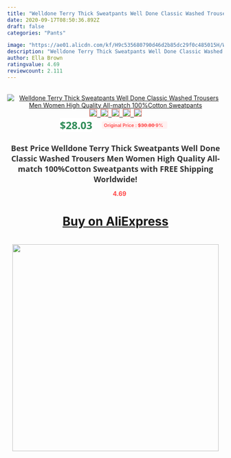 ```yaml
---
title: "Welldone Terry Thick Sweatpants Well Done Classic Washed Trousers Men Women High Quality All-match 100%Cotton Sweatpants"
date: 2020-09-17T08:50:36.892Z
draft: false
categories: "Pants"

image: "https://ae01.alicdn.com/kf/H9c535680790d46d2b85dc29f0c485015H/Welldone-Terry-Thick-Sweatpants-Well-Done-Classic-Washed-Trousers-Men-Women-High-Quality-All-match-100.jpg"
description: "Welldone Terry Thick Sweatpants Well Done Classic Washed Trousers Men Women High Quality All-match 100%Cotton Sweatpants"
author: Ella Brown
ratingvalue: 4.69
reviewcount: 2.111
---
```

<br>
<div style="text-align: center;">
<a href="https://s.click.aliexpress.com/e/_AlkdDT" target="_blank" rel="nofollow noopener noreferrer"><img alt="Welldone Terry Thick Sweatpants Well Done Classic Washed Trousers Men Women High Quality All-match 100%Cotton Sweatpants" class="magnifier-image" src="https://ae01.alicdn.com/kf/H9c535680790d46d2b85dc29f0c485015H/Welldone-Terry-Thick-Sweatpants-Well-Done-Classic-Washed-Trousers-Men-Women-High-Quality-All-match-100.jpg_640x640.jpg">
<br>
<img style="border:1px solid salmon" src="https://ae01.alicdn.com/kf/H9c535680790d46d2b85dc29f0c485015H/Welldone-Terry-Thick-Sweatpants-Well-Done-Classic-Washed-Trousers-Men-Women-High-Quality-All-match-100.jpg_120x120.jpg">&nbsp;&nbsp;<img style="border:1px solid salmon" src="https://ae01.alicdn.com/kf/H367302a79c184f1f9fbc99fa9b9cef7cf/Welldone-Terry-Thick-Sweatpants-Well-Done-Classic-Washed-Trousers-Men-Women-High-Quality-All-match-100.jpg_120x120.jpg">&nbsp;&nbsp;<img style="border:1px solid salmon" src="https://ae01.alicdn.com/kf/H8add8dac6d224bd6a17116437ba38d862/Welldone-Terry-Thick-Sweatpants-Well-Done-Classic-Washed-Trousers-Men-Women-High-Quality-All-match-100.jpg_120x120.jpg">&nbsp;&nbsp;<img style="border:1px solid salmon" src="https://ae01.alicdn.com/kf/H2e962a9024ca4fdbae314e91cea8a030u/Welldone-Terry-Thick-Sweatpants-Well-Done-Classic-Washed-Trousers-Men-Women-High-Quality-All-match-100.jpg_120x120.jpg">&nbsp;&nbsp;<img style="border:1px solid salmon" src="https://ae01.alicdn.com/kf/He6341446f087424abce3292cc9dbc640d/Welldone-Terry-Thick-Sweatpants-Well-Done-Classic-Washed-Trousers-Men-Women-High-Quality-All-match-100.jpg_120x120.jpg"></a></div><br0>
<div style="text-align: center;"><span style="background-color: white; border: 0px; box-sizing: border-box; color: seagreen; display: inline-block; font-family: &quot;open sans&quot; , &quot;arial&quot; , &quot;helvetica&quot; , sans-serif , &quot;heiti&quot;; font-size: 24px; font-stretch: inherit; font-weight: 700; line-height: inherit; margin: 0px 10px 0px 0px; padding: 0px; vertical-align: middle;">$28.03 </span>
<span style="background: rgb(255 , 241 , 241); border-radius: 3px; border: 0px; box-sizing: border-box; color: #ff4747; display: inline-block; font-family: inherit; font-size: 12px; font-stretch: inherit; font-style: inherit; font-variant: inherit; font-weight: 600; line-height: inherit; margin: 0px; padding: 2px 5px; transform: scale(0.9); vertical-align: middle;">Original Price : <b style="text-decoration: line-through;">$30.80 </b> 9%&nbsp;&nbsp;</span></div>
<h1 style="color: #333333; display: inline-block; font-family: &quot;open sans&quot; , &quot;arial&quot; , &quot;helvetica&quot; , sans-serif , &quot;heiti&quot;; font-size: 18px; font-stretch: inherit; font-weight: 700; text-align: center;">Best Price Welldone Terry Thick Sweatpants Well Done Classic Washed Trousers Men Women High Quality All-match 100%Cotton Sweatpants with FREE Shipping Worldwide!</h1>
<div style="color: #ff4747; text-align: center;">
<img src="https://4.bp.blogspot.com/-M0ZcTcb-5uY/XleCXlxnR4I/AAAAAAAAAEc/OrjgMkXV1oMQFaCRZj5HQwOCBcu3w1FegCPcBGAYYCw/s1600/star.png" style="height: 15px;">&nbsp;<b>4.69</b></div>
<div class="button_cont" align="center"><a class="buynow_a" href="https://s.click.aliexpress.com/e/_AlkdDT" target="_blank" rel="nofollow noopener noreferrer"><H1>Buy on AliExpress</H1></a></div><br>
<div class="separator" style="clear: both; text-align: center;">
<img src="https://lh3.googleusercontent.com/-pTy5HemUv9M/XlePHvY0dAI/AAAAAAAAAE4/0nX5iRUoIWY8eMW9Dpxeirr157OZliDIgCLcBGAsYHQ/s1600/badge.gif" width="480">
</div>
